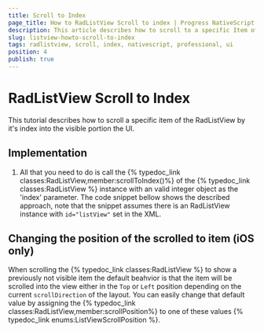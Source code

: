 ```yaml
---
title: Scroll to Index
page_title: How to RadListView Scroll to index | Progress NativeScript UI Documentation
description: This article describes how to scroll to a specific Item of the RadListView by it's index.
slug: listview-howto-scroll-to-index
tags: radlistview, scroll, index, nativescript, professional, ui
position: 4
publish: true
---
```

# RadListView Scroll to Index
This tutorial describes how to scroll a specific item of the RadListView by it's index into the visible portion the UI.

## Implementation

1. All that you need to do is call the {% typedoc_link classes:RadListView,member:scrollToIndex()%} of the  {% typedoc_link classes:RadListView %} instance with an valid integer object as the 'index' parameter. The code snippet bellow shows the described approach, note that the snippet assumes there is an RadListView instance with `id="listView"` set in the XML.

<snippet id='listview-scroll-to-index'/>

## Changing the position of the scrolled to item (iOS only)

When scrolling the {% typedoc_link classes:RadListView %} to show a previously not visible item the default beahvior is that the item will be scrolled into the view either in the `Top` or `Left` position depending on the current `scrollDirection` of the layout. You can easily change that default value by assigning the {% typedoc_link classes:RadListView,member:scrollPosition%} to one of these values {% typedoc_link enums:ListViewScrollPosition %}.